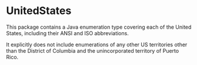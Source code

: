UnitedStates
============

This package contains a Java enumeration type covering each of the United States, including their ANSI and ISO abbreviations.

It explicitly does not include enumerations of any other US territories other than the District of Columbia and the unincorporated territory of Puerto Rico.
